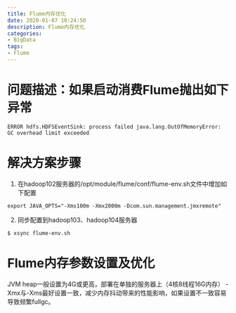 ```yaml
---
title: Flume内存优化
date: 2020-01-07 10:24:50
description: Flume内存优化
categories:
- BigData
tags:
- Flume
---
```

#   问题描述：如果启动消费Flume抛出如下异常
```
ERROR hdfs.HDFSEventSink: process failed java.lang.OutOfMemoryError: GC overhead limit exceeded
```

#   解决方案步骤
1.  在hadoop102服务器的/opt/module/flume/conf/flume-env.sh文件中增加如下配置
```
export JAVA_OPTS="-Xms100m -Xmx2000m -Dcom.sun.management.jmxremote"
```

2.  同步配置到hadoop103、hadoop104服务器
```
$ xsync flume-env.sh
```

#   Flume内存参数设置及优化
JVM heap一般设置为4G或更高，部署在单独的服务器上（4核8线程16G内存）
-Xmx与-Xms最好设置一致，减少内存抖动带来的性能影响，如果设置不一致容易导致频繁fullgc。
